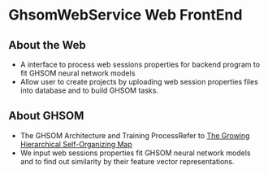 # GhsomWebService Web FrontEnd

## About the Web
- A interface to process web sessions properties for backend program to fit GHSOM neural network models
- Allow user to create projects by uploading web session properties files into database and to build GHSOM tasks. 
	
## About GHSOM
- The GHSOM Architecture and Training ProcessRefer to [The Growing Hierarchical Self-Organizing Map](http://www.ifs.tuwien.ac.at/~andi/ghsom/)
- We input web sessions properties fit GHSOM neural network models and to find out similarity by their feature vector representations. 
 
